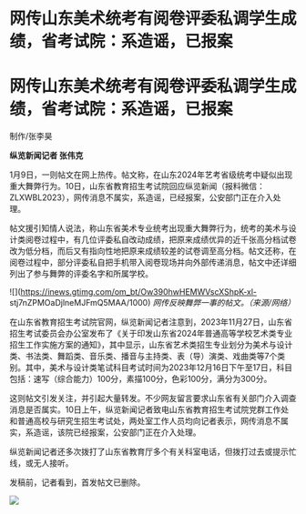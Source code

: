 # 网传山东美术统考有阅卷评委私调学生成绩，省考试院：系造谣，已报案

# 网传山东美术统考有阅卷评委私调学生成绩，省考试院：系造谣，已报案

制作/张李昊

**纵览新闻记者 张伟克**

1月9日，一则帖文在网上热传。帖文称，在山东2024年艺考省级统考中疑似出现重大舞弊行为。10日，山东省教育招生考试院回应纵览新闻（报料微信：ZLXWBL2023），网传消息不属实，系造谣，已经报案，公安部门正在介入处理。

帖文援引知情人说法，称山东省美术专业统考出现重大舞弊行为，统考的美术与设计类阅卷过程中，有几位评委私自改动成绩，把原来成绩优异的近千张高分档试卷改为低分档，而后又有指向性地把原来成绩较差的试卷调至高分档。帖文还称，在阅卷过程中，部分评委私自把手机带入阅卷现场并向外部传递消息，帖文中还详细列出了参与舞弊的评委名字和所属学校。

![](https://inews.gtimg.com/om_bt/Ow390hwHEMWVscXShpK-xl-
stj7nZPMOaDjlneMJFmQ5MAA/1000) _网传反映舞弊一事的帖文。（来源/网络）_

在山东省教育招生考试院官网，纵览新闻记者注意到，2023年11月27日，山东省招生考试委员会办公室发布了《关于印发山东省2024年普通高等学校艺术类专业招生工作实施方案的通知》，其中显示，山东省艺术类招生专业划分为美术与设计类、书法类、舞蹈类、音乐类、播音与主持类、表（导）演类、戏曲类等7个类别。其中，美术与设计类笔试科目考试时间为2023年12月16日下午至17日，科目包括：速写（综合能力）100分，素描100分，色彩100分，满分为300分。

这则帖文引发关注，并引起大量转发。不少网友留言要求山东省有关部门介入调查消息是否属实。10日上午，纵览新闻记者致电山东省教育招生考试院党群工作处和普通高校与研究生招生考试处，两处室工作人员均向记者表示，网传消息不属实，系造谣，该院已经报案，公安部门正在介入处理。

纵览新闻记者还多次拨打了山东省教育厅多个有关科室电话，但拨打过去或提示忙线，或无人接听。

发稿前，记者看到，首发帖文已删除。

![](https://inews.gtimg.com/om_bt/OtmZ2D1GrpfCoRrJzGQjgS19uznckqEGcjAYQKAaGcDVEAA/1000)

